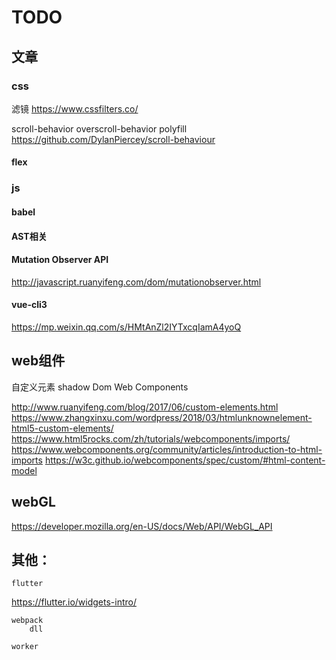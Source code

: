 # TODO


## 文章

### css 

滤镜 https://www.cssfilters.co/

scroll-behavior
overscroll-behavior
polyfill https://github.com/DylanPiercey/scroll-behaviour

#### flex 


### js

#### babel

#### AST相关

#### Mutation Observer API
http://javascript.ruanyifeng.com/dom/mutationobserver.html


#### vue-cli3
https://mp.weixin.qq.com/s/HMtAnZl2IYTxcqIamA4yoQ


## web组件
自定义元素
shadow Dom
Web Components

http://www.ruanyifeng.com/blog/2017/06/custom-elements.html
https://www.zhangxinxu.com/wordpress/2018/03/htmlunknownelement-html5-custom-elements/
https://www.html5rocks.com/zh/tutorials/webcomponents/imports/
https://www.webcomponents.org/community/articles/introduction-to-html-imports
https://w3c.github.io/webcomponents/spec/custom/#html-content-model



## webGL
https://developer.mozilla.org/en-US/docs/Web/API/WebGL_API


## 其他：
	flutter 
https://flutter.io/widgets-intro/

	webpack
		dll

	worker

